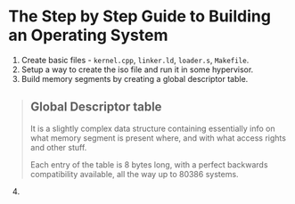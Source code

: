 # The Step by Step Guide to Building an Operating System

1. Create basic files - `kernel.cpp`, `linker.ld`, `loader.s`, `Makefile`.
2. Setup a way to create the iso file and run it in some hypervisor.
3. Build memory segments by creating a global descriptor table.

> ## Global Descriptor table
>
> It is a slightly complex data structure containing essentially info on what memory segment is
> present where, and with what access rights and other stuff.
>
> Each entry of the table is 8 bytes long, with a perfect backwards compatibility available, all the
> way up to 80386 systems.

4.

